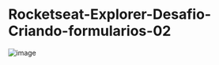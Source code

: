 # Rocketseat-Explorer-Desafio-Criando-formularios-02

![image](https://user-images.githubusercontent.com/47360598/206085479-2f2d1a08-acc0-4f6e-8bf4-e75853c3d005.png)
